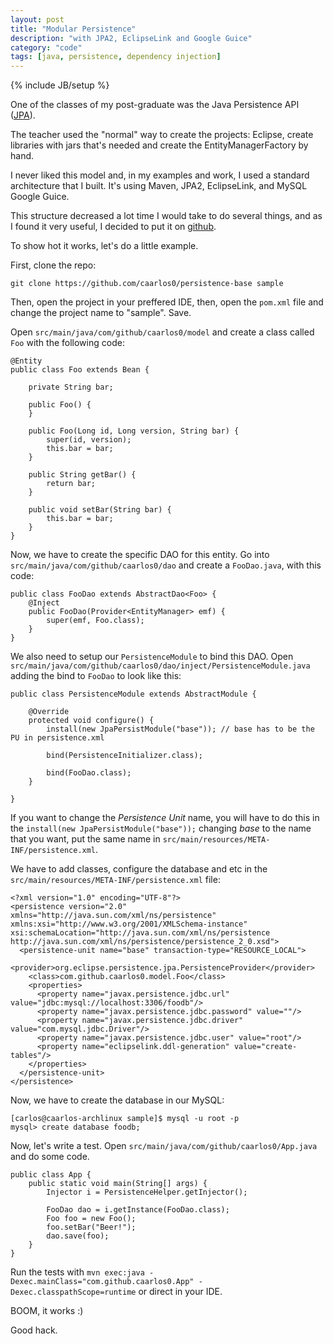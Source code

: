 ```yaml
---
layout: post
title: "Modular Persistence"
description: "with JPA2, EclipseLink and Google Guice"
category: "code"
tags: [java, persistence, dependency injection]
---
```

{% include JB/setup %}

One of the classes of my post-graduate was the Java Persistence API ([JPA](http://jcp.org/en/jsr/detail?id=317)).

The teacher used the "normal" way to create the projects: Eclipse, create libraries with jars that's needed and create the EntityManagerFactory by hand.

I never liked this model and, in my examples and work, I used a standard architecture that I built. It's using Maven, JPA2, EclipseLink, and MySQL Google Guice.

This structure decreased a lot time I would take to do several things, and as I found it very useful, I decided to put it on [github](https://github.com/caarlos0/persistence-base).

To show hot it works, let's do a little example.

First, clone the repo:

```
git clone https://github.com/caarlos0/persistence-base sample
```

Then, open the project in your preffered IDE, then, open the `pom.xml` file and change the project name to "sample". Save.

Open `src/main/java/com/github/caarlos0/model` and create a class called `Foo` with the following code:
    
    @Entity
    public class Foo extends Bean {
        
        private String bar;

        public Foo() {
        }

        public Foo(Long id, Long version, String bar) {
            super(id, version);
            this.bar = bar;
        }

        public String getBar() {
            return bar;
        }

        public void setBar(String bar) {
            this.bar = bar;
        }
    }


Now, we have to create the specific DAO for this entity. Go into `src/main/java/com/github/caarlos0/dao` and create a `FooDao.java`, with this code:

    public class FooDao extends AbstractDao<Foo> {
        @Inject
        public FooDao(Provider<EntityManager> emf) {
            super(emf, Foo.class);
        }
    }

We also need to setup our `PersistenceModule` to bind this DAO. Open `src/main/java/com/github/caarlos0/dao/inject/PersistenceModule.java` adding the bind to `FooDao` to look like this:

    public class PersistenceModule extends AbstractModule {

        @Override
        protected void configure() {
            install(new JpaPersistModule("base")); // base has to be the PU in persistence.xml
            
            bind(PersistenceInitializer.class);

            bind(FooDao.class);
        }
        
    }
    
If you want to change the _Persistence Unit_ name, you will have to do this in the `install(new JpaPersistModule("base"));` changing _base_ to the name that you want, put the same name in `src/main/resources/META-INF/persistence.xml`.

We have to add classes, configure the database and etc in the `src/main/resources/META-INF/persistence.xml` file:

    <?xml version="1.0" encoding="UTF-8"?>
    <persistence version="2.0" xmlns="http://java.sun.com/xml/ns/persistence" xmlns:xsi="http://www.w3.org/2001/XMLSchema-instance" xsi:schemaLocation="http://java.sun.com/xml/ns/persistence http://java.sun.com/xml/ns/persistence/persistence_2_0.xsd">
      <persistence-unit name="base" transaction-type="RESOURCE_LOCAL">
        <provider>org.eclipse.persistence.jpa.PersistenceProvider</provider>
        <class>com.github.caarlos0.model.Foo</class>
        <properties>
          <property name="javax.persistence.jdbc.url" value="jdbc:mysql://localhost:3306/foodb"/>
          <property name="javax.persistence.jdbc.password" value=""/>
          <property name="javax.persistence.jdbc.driver" value="com.mysql.jdbc.Driver"/>
          <property name="javax.persistence.jdbc.user" value="root"/>
          <property name="eclipselink.ddl-generation" value="create-tables"/>
        </properties>
      </persistence-unit>
    </persistence>

Now, we have to create the database in our MySQL:

    [carlos@caarlos-archlinux sample]$ mysql -u root -p
    mysql> create database foodb;

Now, let's write a test. Open `src/main/java/com/github/caarlos0/App.java` and do some code.

    public class App {
        public static void main(String[] args) {
            Injector i = PersistenceHelper.getInjector();

            FooDao dao = i.getInstance(FooDao.class);
            Foo foo = new Foo();
            foo.setBar("Beer!");
            dao.save(foo);
        }
    }

Run the tests with `mvn exec:java -Dexec.mainClass="com.github.caarlos0.App" -Dexec.classpathScope=runtime` or direct in your IDE.

BOOM, it works :)

Good hack.

